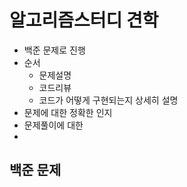 # 알고리즘스터디 견학

- 백준 문제로 진행
- 순서
  - 문제설명
  - 코드리뷰
  - 코드가 어떻게 구현되는지 상세히 설명
- 문제에 대한 정확한 인지
- 문제풀이에 대한 
- 
## 백준 문제